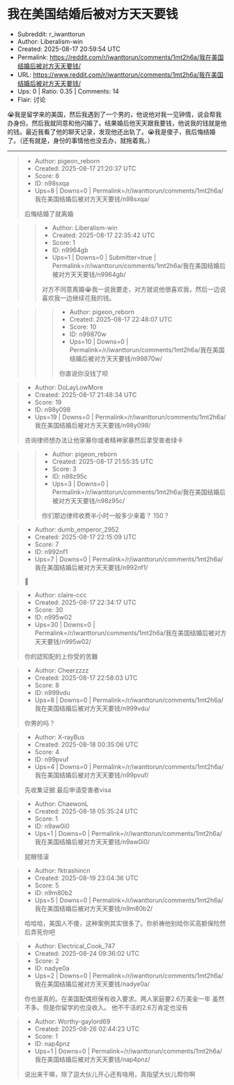 # 我在美国结婚后被对方天天要钱

- Subreddit: r_iwanttorun
- Author: Liberalism-win
- Created: 2025-08-17 20:59:54 UTC
- Permalink: https://reddit.com/r/iwanttorun/comments/1mt2h6a/我在美国结婚后被对方天天要钱/
- URL: https://www.reddit.com/r/iwanttorun/comments/1mt2h6a/我在美国结婚后被对方天天要钱/
- Ups: 0 | Ratio: 0.35 | Comments: 14
- Flair: 讨论


😭我是留学来的美国，然后我遇到了一个男的，他说他对我一见钟情，说会帮我办身份。然后我就同意和他闪婚了。结果婚后他天天跟我要钱，他说我的钱就是他的钱。最近我看了他的聊天记录，发现他还出轨了。😭我是傻子，我后悔结婚了。（还有就是，身份的事情他也没去办，就拖着我。）


---

> - Author: pigeon_reborn
> - Created: 2025-08-17 21:20:37 UTC
> - Score: 8
> - ID: n98sxqa
> - Ups=8 | Downs=0 | Permalink=/r/iwanttorun/comments/1mt2h6a/我在美国结婚后被对方天天要钱/n98sxqa/
>
> 后悔结婚了就离婚

>> - Author: Liberalism-win
>> - Created: 2025-08-17 22:35:42 UTC
>> - Score: 1
>> - ID: n9964gb
>> - Ups=1 | Downs=0 | Submitter=true | Permalink=/r/iwanttorun/comments/1mt2h6a/我在美国结婚后被对方天天要钱/n9964gb/
>>
>> 对方不同意离婚😭我一说我要走，对方就说他很喜欢我，然后一边说喜欢我一边继续花我的钱。

>>> - Author: pigeon_reborn
>>> - Created: 2025-08-17 22:48:07 UTC
>>> - Score: 10
>>> - ID: n99870w
>>> - Ups=10 | Downs=0 | Permalink=/r/iwanttorun/comments/1mt2h6a/我在美国结婚后被对方天天要钱/n99870w/
>>>
>>> 你直说你没钱了呗

> - Author: DoLayLowMore
> - Created: 2025-08-17 21:48:34 UTC
> - Score: 19
> - ID: n98y098
> - Ups=19 | Downs=0 | Permalink=/r/iwanttorun/comments/1mt2h6a/我在美国结婚后被对方天天要钱/n98y098/
>
> 咨询律师想办法让他家暴你或者精神家暴然后拿受害者绿卡

>> - Author: pigeon_reborn
>> - Created: 2025-08-17 21:55:35 UTC
>> - Score: 3
>> - ID: n98z95c
>> - Ups=3 | Downs=0 | Permalink=/r/iwanttorun/comments/1mt2h6a/我在美国结婚后被对方天天要钱/n98z95c/
>>
>> 你们那边律师收费半小时一般多少来着？ 150？

> - Author: dumb_emperor_2952
> - Created: 2025-08-17 22:15:09 UTC
> - Score: 7
> - ID: n992nf1
> - Ups=7 | Downs=0 | Permalink=/r/iwanttorun/comments/1mt2h6a/我在美国结婚后被对方天天要钱/n992nf1/
>
> 🍾

> - Author: claire-ccc
> - Created: 2025-08-17 22:34:17 UTC
> - Score: 30
> - ID: n995w02
> - Ups=30 | Downs=0 | Permalink=/r/iwanttorun/comments/1mt2h6a/我在美国结婚后被对方天天要钱/n995w02/
>
> 你的認知配的上你受的苦難

> - Author: Cheerzzzz
> - Created: 2025-08-17 22:58:03 UTC
> - Score: 8
> - ID: n999vdu
> - Ups=8 | Downs=0 | Permalink=/r/iwanttorun/comments/1mt2h6a/我在美国结婚后被对方天天要钱/n999vdu/
>
> 你男的吗？

> - Author: X-rayBus
> - Created: 2025-08-18 00:35:06 UTC
> - Score: 4
> - ID: n99pvuf
> - Ups=4 | Downs=0 | Permalink=/r/iwanttorun/comments/1mt2h6a/我在美国结婚后被对方天天要钱/n99pvuf/
>
> 先收集证据 最后申请受害者visa

> - Author: ChaewonL
> - Created: 2025-08-18 05:35:24 UTC
> - Score: 1
> - ID: n9aw0i0
> - Ups=1 | Downs=0 | Permalink=/r/iwanttorun/comments/1mt2h6a/我在美国结婚后被对方天天要钱/n9aw0i0/
>
> 屁眼怪滚

> - Author: fktrashincn
> - Created: 2025-08-19 23:04:36 UTC
> - Score: 5
> - ID: n9m80b2
> - Ups=5 | Downs=0 | Permalink=/r/iwanttorun/comments/1mt2h6a/我在美国结婚后被对方天天要钱/n9m80b2/
>
> 哈哈哈，美国人不傻，这种案例其实很多了。你祈祷他别给你买高额保险然后弄死你吧

> - Author: Electrical_Cook_747
> - Created: 2025-08-24 09:36:02 UTC
> - Score: 2
> - ID: nadye0a
> - Ups=2 | Downs=0 | Permalink=/r/iwanttorun/comments/1mt2h6a/我在美国结婚后被对方天天要钱/nadye0a/
>
> 你也是真的。在美国配偶担保有收入要求。两人家庭要2.6万美金一年 虽然不多。但是你留学的也没收入。 他不干活的2.6万肯定也没有

> - Author: Worthy-gaylord69
> - Created: 2025-08-26 02:44:23 UTC
> - Score: 1
> - ID: nap4pnz
> - Ups=1 | Downs=0 | Permalink=/r/iwanttorun/comments/1mt2h6a/我在美国结婚后被对方天天要钱/nap4pnz/
>
> 说出来干嘛，除了逗大伙儿开心还有啥用，真指望大伙儿帮你啊
